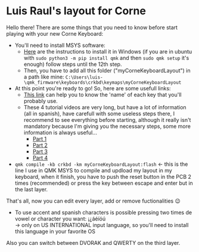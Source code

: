 # Luis Raul's layout for Corne

Hello there!
There are some things that you need to know before start playing with your new Corne Keyboard:

- You'll need to install MSYS software:
  - <a href="https://youtu.be/mz8WG5e--jA?t=376" target="blank">Here</a> are the instructions to install it in Windows (if you are in ubuntu with `sudo python3 -m pip install qmk` and then `sudo qmk setup` it's enough) follow steps until the 12th step.
  - Then, you have to add all this folder ("myCorneKeyboardLayout") in a path like mine: `C:\Users\luis-\qmk_firmware\keyboards\crkbd\keymaps\myCorneKeyboardLayout`
- At this point you're ready to go! So, here are some usefull links:
  - <a href="https://config.qmk.fm/#/crkbd/rev1/LAYOUT_split_3x6_3" target="blank">This link</a> can help you to know the 'name' of each key that you'll probably use.
  - These 4 tutorial videos are very long, but have a lot of information (all in spanish), have carefull with some useless steps there, I recommend to see everything before starting, although it really isn't mandatory because I'm giving you the necessary steps, some more information is always useful...
    - <a href="https://youtu.be/fvP5ws_I0HU" target="blank">Part 1</a>
    - <a href="https://youtu.be/xH1Ali0g7w8" target="blank">Part 2</a>
    - <a href="https://youtu.be/mz8WG5e--jA" target="blank">Part 3</a>
    - <a href="https://youtu.be/vA32gDmvllA" target="blank">Part 4</a>
- `qmk compile -kb crkbd -km myCorneKeyboardLayout:flash` <- this is the line I use in QMK MSYS to compile and updload my layout in my keyboard, when it finish, you have to push the reset button in the PCB 2 times (recommended) or press the key between escape and enter but in the last layer.

That's all, now you can edit every layer, add or remove fuctionalities 😉

* To use accent and spanish characters is possible pressing two times de vowel or character you want: ¡¿áéíóú  
-> only on US INTERNATIONAL input language, so you'll need to install this language in your favorite OS

Also you can switch between DVORAK and QWERTY on the third layer.
